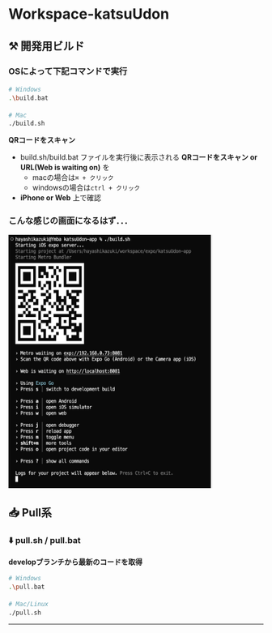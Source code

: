 # Workspace-katsuUdon



## ⚒️ 開発用ビルド
### OSによって下記コマンドで実行

```bash
# Windows
.\build.bat

# Mac 
./build.sh
```

**QRコードをスキャン**
   - build.sh/build.bat ファイルを実行後に表示される **QRコードをスキャン or URL(Web is waiting on)** を
      - macの場合は`⌘ + クリック`
      - windowsの場合は`ctrl + クリック`
   - **iPhone or Web** 上で確認





### こんな感じの画面になるはず．．．
<img src="assets/images/exp1.png" height="500" width="400">

## 📥 Pull系


### ⬇️ pull.sh / pull.bat
**developブランチから最新のコードを取得**

```bash
# Windows
.\pull.bat

# Mac/Linux
./pull.sh
```


---
